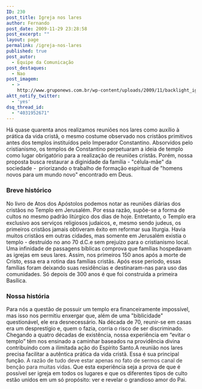 ```yaml
---
ID: 230
post_title: Igreja nos lares
author: Fernando
post_date: 2009-11-29 23:28:58
post_excerpt: ""
layout: page
permalink: /igreja-nos-lares
published: true
post_autor:
  - Equipe da Comunicação
post_destaques:
  - Nao
post_imagem:
  - >
    http://www.gruponews.com.br/wp-content/uploads/2009/11/backlight_igrejanoslares.jpg
aktt_notify_twitter:
  - 'yes'
dsq_thread_id:
  - "4031952671"
---
```

Há quase quarenta anos realizamos reuniões nos lares como auxílio à prática da vida cristã, o mesmo costume observado nos cristãos primitivos antes dos templos instituídos pelo Imperador Constantino. Absorvidos pelo cristianismo, os templos de Constantino perpetuaram a ideia de templo como lugar obrigatório para a realização de reuniões cristãs. Porém, nossa proposta busca restaurar a diginidade da família - "célula-mãe" da sociedade -  priorizando o trabalho de formação espiritual de "homens novos para um mundo novo" encontrado em Deus.
<h3>Breve histórico</h3>
No livro de Atos dos Apóstolos podemos notar as reuniões diárias dos cristãos no Templo em Jerusalém. Por essa razão, supõe-se a forma de cultos no mesmo padrão litúrgico dos dias de hoje. Entretanto, o Templo era exclusivo aos serviços religiosos judaicos, e, mesmo sendo judeus, os primeiros cristãos jamais obtiveram êxito em reformar sua liturgia. Havia muitos cristãos em outras cidades, mas somente em Jerusalém existia o templo - destruído no ano 70 d.C.e sem prejuízo para o cristianismo local. Uma infinidade de passagens bíblicas comprova que famílias hospedavam as igrejas em seus lares. Assim, nos primeiros 150 anos após a morte de Cristo, essa era a rotina das famílias cristãs. Após esse período, essas famílias foram deixando suas residências e destinaram-nas para uso das comunidades. Só depois de 300 anos é que foi construída a primeira Basílica.
<h3>Nossa história</h3>
Para nós a questão de possuir um templo era financeiramente impossível, mas isso nos permitiu enxergar que, além de uma "biblicidade" questionável, ele era desnecessário. Na década de 70, reunir-se em casas era um desprestígio e, quem o fazia, corria o risco de ser discriminado. Chegando a quatro décadas de existência, nossa experiência em “evitar o templo” têm nos ensinado a caminhar baseados na providência divina contribuindo com a ilimitada ação do Espírito Santo.A reunião nos lares precisa facilitar a autêntica prática da vida cristã. Essa é sua principal função. <span style="color: #333333;">A razão de tudo deve estar apenas no fato de sermos canal de benção para muitas vidas.</span> Que esta experiência seja a prova de que é possível ser igreja em todos os lugares e que os diferentes tipos de culto estão unidos em um só propósito: ver e revelar o grandioso amor do Pai.
